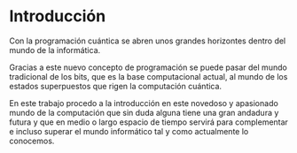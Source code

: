 # Introducción

Con la programación cuántica se abren unos grandes horizontes dentro del mundo de la informática.


Gracias a este nuevo concepto de programación se puede pasar del mundo tradicional de los bits, que es la base computacional actual, al mundo de los
estados superpuestos que rigen la computación cuántica. 

En este  trabajo procedo a la introducción en este novedoso y apasionado mundo de la computación que sin duda alguna tiene una gran andadura y futura y que en medio o largo 
espacio de tiempo servirá para complementar e incluso superar el mundo informático tal y como actualmente lo conocemos. 